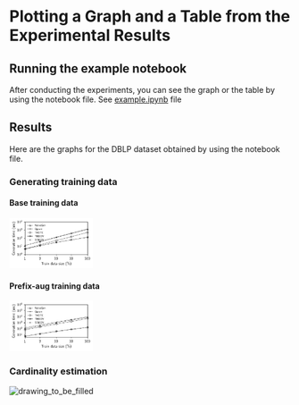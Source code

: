 # Plotting a Graph and a Table from the Experimental Results

## Running the example notebook

After conducting the experiments, you can see the graph or the table by using the notebook file.
See [example.ipynb](example.ipynb) file

## Results

Here are the graphs for the DBLP dataset obtained by using the notebook file.

### Generating training data

#### Base training data

<img src="figures/qry_size_vs_time_DBLP_3.png" alt="drawing" width="150"/>

#### Prefix-aug training data

<img src="figures/qry_size_vs_time_DBLP_3_prfx.png" alt="drawing" width="150"/>

### Cardinality estimation

<img src="figures/tmp.png" alt="drawing_to_be_filled" width="150"/>
